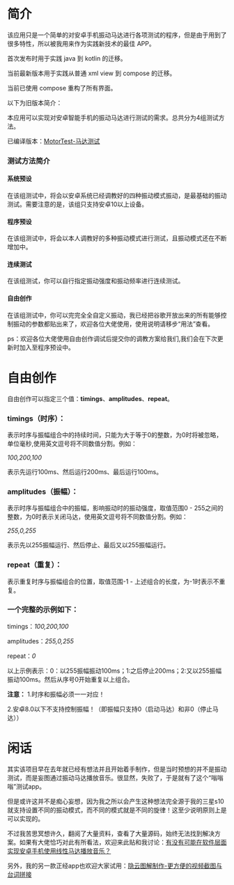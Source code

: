 # 简介

该应用只是一个简单的对安卓手机振动马达进行各项测试的程序，但是由于用到了很多特性，所以被我用来作为实践新技术的最佳 APP。

首次发布时用于实践 java 到 kotlin 的迁移。

当前最新版本用于实践从普通 xml view 到 compose 的迁移。

当前已使用 compose 重构了所有界面。


以下为旧版本简介：

本应用可以实现对安卓智能手机的振动马达进行测试的需求。总共分为4组测试方法。

已编译版本：[MotorTest-马达测试](https://www.coolapk.com/apk/256172)

### 测试方法简介

#### 系统预设

在该组测试中，将会以安卓系统已经调教好的四种振动模式振动，是最基础的振动测试。需要注意的是，该组只支持安卓10以上设备。

#### 程序预设

在该组测试中，将会以本人调教好的多种振动模式进行测试，且振动模式还在不断增加中。

#### 连续测试

在该组测试，你可以自行指定振动强度和振动频率进行连续测试。

#### 自由创作

在该组测试中，你可以完完全全自定义振动，我已经把谷歌开放出来的所有能够控制振动的参数都贴出来了，欢迎各位大佬使用，使用说明请移步“用法”查看。

ps：欢迎各位大佬使用自由创作调试后提交你的调教方案给我们,我们会在下次更新时加入至程序预设中。

# 自由创作

自由创作可以指定三个值：**timings**、**amplitudes**、**repeat**。

### timings（时序）：

表示时序与振幅组合中的持续时间，只能为大于等于0的整数，为0时将被忽略，单位毫秒,使用英文逗号将不同数值分割。例如：

_100,200,100_

表示先运行100ms、然后运行200ms、最后运行100ms。

### amplitudes（振幅）：

表示时序与振幅组合中的振幅，影响振动时的振动强度，取值范围0 -
255之间的整数，为0时表示关闭马达，使用英文逗号将不同数值分割。例如：

_255,0,255_

表示先以255振幅运行、然后停止、最后又以255振幅运行。

### repeat（重复）：

表示重复时序与振幅组合的位置，取值范围-1 - 上述组合的长度，为-1时表示不重复。

### 一个完整的示例如下：

timings：_100,200,100_

amplitudes：_255,0,255_

repeat：_0_

以上示例表示：0：以255振幅振动100ms；1:之后停止200ms；2:又以255振幅振动100ms。然后从序号0开始重复以上组合。

**注意：** 1.时序和振幅必须一一对应！

2.安卓8.0以下不支持控制振幅！（即振幅只支持0（启动马达）和非0（停止马达））

# 闲话

其实该项目早在去年就已经有想法并且开始着手制作，但是当时预想的并不是振动测试，而是妄图通过振动马达播放音乐。很显然，失败了，于是就有了这个“嗡嗡嗡”测试app。

但是或许这并不是痴心妄想，因为我之所以会产生这种想法完全源于我的三星s10就支持设置不同的振动模式，而不同的模式就是不同的旋律！这至少说明原则上是可以实现的。

不过我苦思冥想许久，翻阅了大量资料，查看了大量源码，始终无法找到解决方案。如果有大佬恰巧对此有所看法，欢迎来此贴和我讨论：[有没有可能在软件层面实现安卓手机使用线性马达播放音乐？](https://v2ex.com/t/645640)

另外，我的另一款正经app也欢迎大家试用：[隐云图解制作-更方便的视频截图与台词拼接](https://www.coolapk.com/apk/153839)
